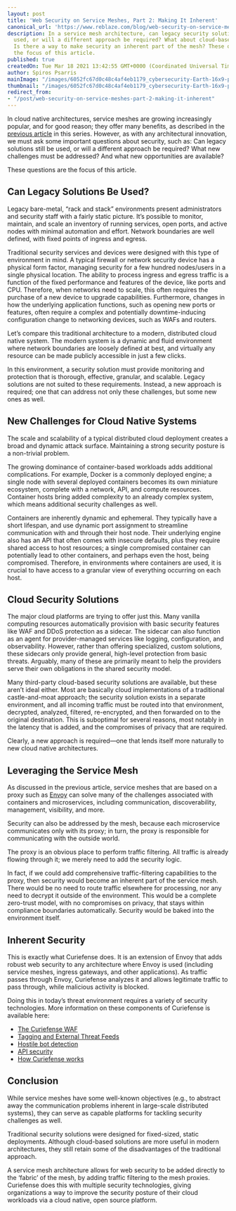 ```yaml
---
layout: post
title: 'Web Security on Service Meshes, Part 2: Making It Inherent'
canonical_url: 'https://www.reblaze.com/blog/web-security-on-service-meshes-part-2-making-it-inherent/'
description: In a service mesh architecture, can legacy security solutions still be
  used, or will a different approach be required? What about cloud-based solutions?
  Is there a way to make security an inherent part of the mesh? These questions are
  the focus of this article.
published: true
createdOn: Tue Mar 18 2021 13:42:55 GMT+0000 (Coordinated Universal Time)
author: Spiros Psarris
mainImage: "/images/6052fc67d0c48c4af4eb1179_cybersecurity-Earth-16x9-p-2000.jpg"
thumbnail: "/images/6052fc67d0c48c4af4eb1179_cybersecurity-Earth-16x9-p-2000.jpg"
redirect_from:
- "/post/web-security-on-service-meshes-part-2-making-it-inherent"
---
```


In cloud native architectures, service meshes are growing increasingly popular, and for good reason; they offer many benefits, as described in the [previous article](https://www.reblaze.com/blog/web-security-on-service-meshes-part-1-introduction/) in this series. However, as with any architectural innovation, we must ask some important questions about security, such as: Can legacy solutions still be used, or will a different approach be required? What new challenges must be addressed? And what new opportunities are available?

These questions are the focus of this article.


## **Can Legacy Solutions Be Used?**

Legacy bare-metal, “rack and stack” environments present administrators and security staff with a fairly static picture. It’s possible to monitor, maintain, and scale an inventory of running services, open ports, and active nodes with minimal automation and effort. Network boundaries are well defined, with fixed points of ingress and egress.

Traditional security services and devices were designed with this type of environment in mind. A typical firewall or network security device has a physical form factor, managing security for a few hundred nodes/users in a single physical location. The ability to process ingress and egress traffic is a function of the fixed performance and features of the device, like ports and CPU. Therefore, when networks need to scale, this often requires the purchase of a new device to upgrade capabilities. Furthermore, changes in how the underlying application functions, such as opening new ports or features, often require a complex and potentially downtime-inducing configuration change to networking devices, such as WAFs and routers.

Let’s compare this traditional architecture to a modern, distributed cloud native system. The modern system is a dynamic and fluid environment where network boundaries are loosely defined at best, and virtually any resource can be made publicly accessible in just a few clicks.

In this environment, a security solution must provide monitoring and protection that is thorough, effective, granular, and scalable. Legacy solutions are not suited to these requirements. Instead, a new approach is required; one that can address not only these challenges, but some new ones as well.


## **New Challenges for Cloud Native Systems**

The scale and scalability of a typical distributed cloud deployment creates a broad and dynamic attack surface. Maintaining a strong security posture is a non-trivial problem.

The growing dominance of container-based workloads adds additional complications. For example, Docker is a commonly deployed engine; a single node with several deployed containers becomes its own miniature ecosystem, complete with a network, API, and compute resources. Container hosts bring added complexity to an already complex system, which means additional security challenges as well.

Containers are inherently dynamic and ephemeral. They typically have a short lifespan, and use dynamic port assignment to streamline communication with and through their host node. Their underlying engine also has an API that often comes with insecure defaults, plus they require shared access to host resources; a single compromised container can potentially lead to other containers, and perhaps even the host, being compromised. Therefore, in environments where containers are used, it is crucial to have access to a granular view of everything occurring on each host.


## **Cloud Security Solutions**

The major cloud platforms are trying to offer just this. Many vanilla computing resources automatically provision with basic security features like WAF and DDoS protection as a sidecar. The sidecar can also function as an agent for provider-managed services like logging, configuration, and observability. However, rather than offering specialized, custom solutions, these sidecars only provide general, high-level protection from basic threats. Arguably, many of these are primarily meant to help the providers serve their own obligations in the shared security model.

Many third-party cloud-based security solutions are available, but these aren’t ideal either. Most are basically cloud implementations of a traditional castle-and-moat approach; the security solution exists in a separate environment, and all incoming traffic must be routed into that environment, decrypted, analyzed, filtered, re-encrypted, and then forwarded on to the original destination. This is suboptimal for several reasons, most notably in the latency that is added, and the compromises of privacy that are required.

Clearly, a new approach is required—one that lends itself more naturally to new cloud native architectures.


## **Leveraging the Service Mesh**

As discussed in the previous article, service meshes that are based on a proxy such as [Envoy](https://www.envoyproxy.io/) can solve many of the challenges associated with containers and microservices, including communication, discoverability, management, visibility, and more.

Security can also be addressed by the mesh, because each microservice communicates only with its proxy; in turn, the proxy is responsible for communicating with the outside world.

The proxy is an obvious place to perform traffic filtering. All traffic is already flowing through it; we merely need to add the security logic.

In fact, if we could add comprehensive traffic-filtering capabilities to the proxy, then security would become an inherent part of the service mesh. There would be no need to route traffic elsewhere for processing, nor any need to decrypt it outside of the environment. This would be a complete zero-trust model, with no compromises on privacy, that stays within compliance boundaries automatically. Security would be baked into the environment itself.


## **Inherent Security**

This is exactly what Curiefense does. It is an extension of Envoy that adds robust web security to any architecture where Envoy is used (including service meshes, ingress gateways, and other applications). As traffic passes through Envoy, Curiefense analyzes it and allows legitimate traffic to pass through, while malicious activity is blocked.

Doing this in today’s threat environment requires a variety of security technologies. More information on these components of Curiefense is available here:



*   [The Curiefense WAF](https://www.reblaze.com/blog/the-curiefense-waf/)
*   [Tagging and External Threat Feeds](https://www.reblaze.com/blog/an-intuitive-system/)
*   [Hostile bot detection](https://www.reblaze.com/blog/hostile-bot-detection-part-1-replacing-recaptcha/)
*   [API security](https://www.reblaze.com/blog/api-security-part-1/)
*   [How Curiefense works](https://www.reblaze.com/blog/how-curiefense-works/)


## **Conclusion**

While service meshes have some well-known objectives (e.g., to abstract away the communication problems inherent in large-scale distributed systems), they can serve as capable platforms for tackling security challenges as well.

Traditional security solutions were designed for fixed-sized, static deployments. Although cloud-based solutions are more useful in modern architectures, they still retain some of the disadvantages of the traditional approach.

A service mesh architecture allows for web security to be added directly to the ‘fabric’ of the mesh, by adding traffic filtering to the mesh proxies. Curiefense does this with multiple security technologies, giving organizations a way to improve the security posture of their cloud workloads via a cloud native, open source platform.
